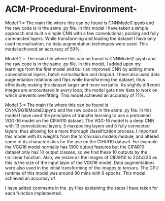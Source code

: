 # ACM-Procedural-Environment-

Model 1 = The main file where this can be found is CNNModel1.ipynb and the raw code is in the same .py file. 
In this model I have taken a simple approach and built a simple CNN with a few convolutional, pooling and fully connnected layers. While transforming and loading the dataset I have only used normalisation, no data augmentation techniques were used. 
This model achieved an accuracy of 59%. 

Model 2 = The main file where this can be found is CNNModel2.ipynb and the raw code is in the same .py file. 
In this model, I added upon my learnings from the first model and built an improved CNN by adding more convolutional layers, batch normalisation and dropout. I have also used data augmentation rotations and flips while transforming the dataset, thus effectively making the dataset larger and more versatile. As slightly different images are encountered in every loop, the model gets new data to work on which prevents overfitting. 
This model achieved an accuracy of 71%. 

Model 3 = The main file where this can be found is CNNVGG16Model3.ipynb and the raw code is in the same .py file. 
In this model I have used the principles of transfer learning to use a pretrained VGG-16 model on the CIFAR10 dataset. The VGG-16 model is a deep CNN with 13 convolutional layers, 5 maxpooling layers and 3 fully connected layers, thus allowing for a more thorough classification process. I imported this model with its weights from the torchvision.models module, and altered some of its characteristics for the use on the CIFAR10 dataset. For example the VGG16 model normally has 1000 output features but the CIFAR10 dataset only has 10 output classes, so we find these 10 outputs by the nn.linear function. Also, we resize all the images of CIFAR10 to 224x224 as this is the size of the input layer of the VGG16 model. Data augmentations were also used in the initial transforming of the images to tensors. The GPU runtime of this model was around 80 mins with 6 epochs. 
This model achieved an accuracy of 





I have added comments in the .py files explaining the steps I have taken for each function implemented.  
